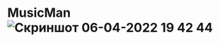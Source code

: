 # MusicMan![Скриншот 06-04-2022 19 42 44](https://user-images.githubusercontent.com/95398817/162060039-24ad701b-d004-4609-a490-5ba9b1d44983.png)
